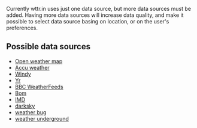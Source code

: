 
Currently wttr.in uses just one data source, but more data sources must be added.
Having more data sources will increase data quality, and make it possible
to select data source basing on location, or on the user's preferences.

## Possible data sources

* [Open weather map](https://openweathermap.org/)
* [Accu weather](https://www.accuweather.com/)
* [Windy](https://www.windy.com/?26.953,75.711,5)
* [Yr](https://www.yr.no/nb)
* [BBC WeatherFeeds](https://support.bbc.co.uk/platform/feeds/WeatherFeeds.htm)
* [Bom](http://www.bom.gov.au)
* [IMD](https://mausam.imd.gov.in/)
* [darksky](https://darksky.net/forecast/40.7127,-74.0059/us12/en)
* [weather bug](https://www.weatherbug.com/)
* [weather underground](https://www.wunderground.com/)
